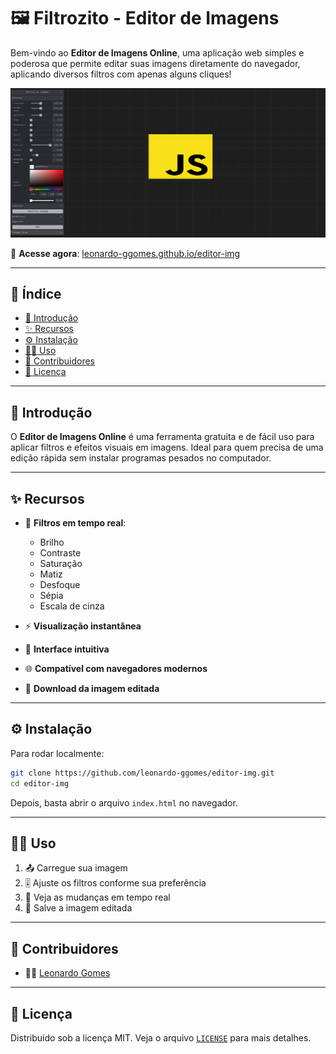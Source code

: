 # 🖼️ Filtrozito - Editor de Imagens

Bem-vindo ao **Editor de Imagens Online**, uma aplicação web simples e poderosa que permite editar suas imagens diretamente do navegador, aplicando diversos filtros com apenas alguns cliques!

<img src="print.png"/>

🔗 **Acesse agora**: [leonardo-ggomes.github.io/editor-img](https://leonardo-ggomes.github.io/editor-img/)

---

## 📑 Índice

- [🚀 Introdução](#-introdução)
- [✨ Recursos](#-recursos)
- [⚙️ Instalação](#-instalação)
- [🧑‍💻 Uso](#-uso)
- [🤝 Contribuidores](#-contribuidores)
- [📄 Licença](#-licença)

---

## 🚀 Introdução

O **Editor de Imagens Online** é uma ferramenta gratuita e de fácil uso para aplicar filtros e efeitos visuais em imagens. Ideal para quem precisa de uma edição rápida sem instalar programas pesados no computador.

---

## ✨ Recursos

- 🎨 **Filtros em tempo real**:
  - Brilho
  - Contraste
  - Saturação
  - Matiz
  - Desfoque
  - Sépia
  - Escala de cinza

- ⚡ **Visualização instantânea**
- 🧭 **Interface intuitiva**
- 🌐 **Compatível com navegadores modernos**
- 💾 **Download da imagem editada**

---

## ⚙️ Instalação

Para rodar localmente:

```bash
git clone https://github.com/leonardo-ggomes/editor-img.git
cd editor-img
```

Depois, basta abrir o arquivo `index.html` no navegador.

---

## 🧑‍💻 Uso

1. 📤 Carregue sua imagem
2. 🎚️ Ajuste os filtros conforme sua preferência
3. 👀 Veja as mudanças em tempo real
4. 💾 Salve a imagem editada

---

## 🤝 Contribuidores

- 👨‍💻 [Leonardo Gomes](https://github.com/leonardo-ggomes)

---

## 📄 Licença

Distribuído sob a licença MIT. Veja o arquivo [`LICENSE`](LICENSE) para mais detalhes.

